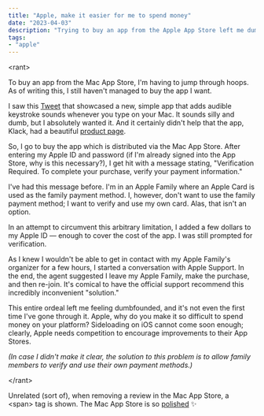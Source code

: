 ```yaml
---
title: "Apple, make it easier for me to spend money"
date: "2023-04-03"
description: "Trying to buy an app from the Apple App Store left me dumbfounded."
tags:
- "apple"
---
```


\<rant\>

To buy an app from the Mac App Store, I'm having to jump through hoops. As of writing this, I still haven't managed to buy the app I want.

I saw this [Tweet](https://twitter.com/mizko/status/1642699100763344896?s=20) that showcased a new, simple app that adds audible keystroke sounds whenever you type on your Mac. It sounds silly and dumb, but I absolutely wanted it. And it certainly didn't help that the app, Klack, had a beautiful [product page](https://tryklack.com/).

So, I go to buy the app which is distributed via the Mac App Store. After entering my Apple ID and password (if I'm already signed into the App Store, why is this necessary?), I get hit with a message stating, "Verification Required. To complete your purchase, verify your payment information."

I've had this message before. I'm in an Apple Family where an Apple Card is used as the family payment method. I, however, don't want to use the family payment method; I want to verify and use my own card. Alas, that isn't an option.

In an attempt to circumvent this arbitrary limitation, I added a few dollars to my Apple ID — enough to cover the cost of the app. I was still prompted for verification.

As I knew I wouldn't be able to get in contact with my Apple Family's organizer for a few hours, I started a conversation with Apple Support. In the end, the agent suggested I leave my Apple Family, make the purchase, and then re-join. It's comical to have the official support recommend this incredibly inconvenient "solution."

This entire ordeal left me feeling dumbfounded, and it's not even the first time I've gone through it. Apple, why do you make it so difficult to spend money on your platform? Sideloading on iOS cannot come soon enough; clearly, Apple needs competition to encourage improvements to their App Stores.

*(In case I didn't make it clear, the solution to this problem is to allow family members to verify and use their own payment methods.)*

\</rant\>

Unrelated (sort of), when removing a review in the Mac App Store, a \<span> tag is shown. The Mac App Store is so [polished](https://cdn.lx-is.lu/static/8TkL3PBG.webp) ✨
